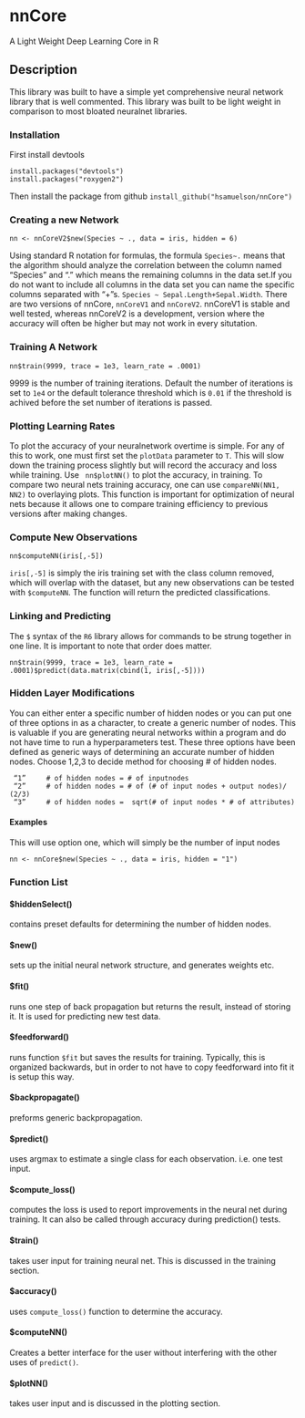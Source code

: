 # nnCore
A Light Weight Deep Learning Core in R

## Description
This library was built to have a simple yet comprehensive neural network library that is well commented. This library was built to be light weight in comparison to most bloated neuralnet libraries.
### Installation 
First install devtools
```
install.packages("devtools")
install.packages("roxygen2")
```

Then install the package from github
```install_github("hsamuelson/nnCore")```
### Creating a new Network
```
nn <- nnCoreV2$new(Species ~ ., data = iris, hidden = 6)
```
Using standard R notation for formulas, the formula ```Species~.``` means that the algorithm should analyze the correlation between  the column named “Species” and “.” which means the remaining columns in the data set.If you do not want to include all columns in the data set you can name the specific columns separated with “+”s. ```Species ~ Sepal.Length+Sepal.Width```. There are two versions of nnCore, ```nnCoreV1``` and ```nnCoreV2```. nnCoreV1 is stable and well tested, whereas nnCoreV2 is a development, version where the accuracy will often be higher but may not work in every situtation.
### Training A Network
```
nn$train(9999, trace = 1e3, learn_rate = .0001)
```
9999 is the number of training iterations. Default the number of iterations is set to ```1e4``` or the default tolerance threshold which is ```0.01``` if the threshold is achived before the set number of iterations is passed.
### Plotting Learning Rates
To plot the accuracy of your neuralnetwork overtime is simple. For any of this to work, one must first set the ```plotData``` parameter to ```T```. This will slow down the training process slightly but will record the accuracy and loss while training. Use ``` nn$plotNN()``` to plot the accuracy, in training. To compare two neural nets training accuracy, one can use ```compareNN(NN1, NN2)``` to overlaying plots. This function is important for optimization of neural nets because it allows one to compare training efficiency to previous versions after making changes.

### Compute New Observations
```
nn$computeNN(iris[,-5])
```
```iris[,-5]``` is simply the iris training set with the class column removed, which will overlap with the dataset, but any new observations can be tested with ```$computeNN```. The function will return the predicted classifications.
### Linking and Predicting
The ```$``` syntax of the ```R6``` library allows for commands to be strung together in one line. It is important to note that order does matter.
```
nn$train(9999, trace = 1e3, learn_rate = .0001)$predict(data.matrix(cbind(1, iris[,-5])))
````

### Hidden Layer Modifications
You can either enter a specific number of hidden nodes or you can put one of three options in as a character, to create a generic number of nodes. This is valuable if you are generating neural networks within a program and do not have time to run a hyperparameters test. These three options have been defined as generic ways of determining an accurate number of hidden nodes. 
Choose 1,2,3 to decide method for choosing # of hidden nodes.

     “1”     # of hidden nodes = # of inputnodes 
     “2”     # of hidden nodes = # of (# of input nodes + output nodes)/ (2/3)
     “3”     # of hidden nodes =  sqrt(# of input nodes * # of attributes)

#### Examples
This will use option one, which will simply be the number of input nodes
```
nn <- nnCore$new(Species ~ ., data = iris, hidden = "1")
```
### Function List
#### $hiddenSelect()
contains preset defaults for determining the number of hidden nodes.
#### $new()
sets up the initial neural network structure, and generates weights etc.
#### $fit()
runs one step of back propagation but returns the result, instead of storing it. It is used for predicting new test data.
#### $feedforward()
runs function ```$fit``` but saves the results for training. Typically, this is organized backwards, but in order to not have to copy feedforward into fit it is setup this way.
#### $backpropagate()
preforms generic backpropagation. 
#### $predict()
uses argmax to estimate a single class for each observation. i.e. one test input.
#### $compute_loss()
computes the loss is used to report improvements in the neural net during training. It can also be called through accuracy during prediction() tests.
#### $train()
takes user input for training neural net. This is discussed in the training section. 
#### $accuracy()
uses  ```compute_loss()``` function to determine the accuracy.
#### $computeNN()
Creates a better interface for the user without interfering with the other uses of ```predict()```.
#### $plotNN()
takes user input and is discussed in the plotting section.



